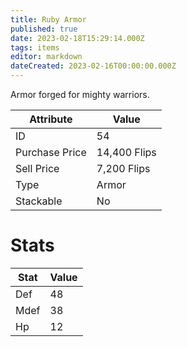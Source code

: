 ```yaml
---
title: Ruby Armor
published: true
date: 2023-02-18T15:29:14.000Z
tags: items
editor: markdown
dateCreated: 2023-02-16T00:00:00.000Z
---
```


Armor forged for mighty warriors.

|Attribute|Value|
|-|-|
|ID|54|
|Purchase Price|14,400 Flips|
|Sell Price|7,200 Flips|
|Type|Armor|
|Stackable|No|

# Stats
|Stat|Value|
|-|-|
|Def|48|
|Mdef|38|
|Hp|12|

